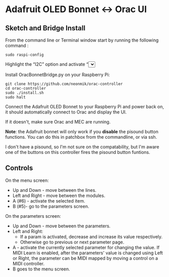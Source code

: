 # Adafruit OLED Bonnet &lt;-> Orac UI

## Sketch and Bridge Install


From the command line or Terminal window start by running the following command :

```
sudo raspi-config
```

Highlight the “I2C” option and activate “<Select>”.
Select and activate “<Yes>”
Highlight and activate “<Ok>”
   

Install OracBonnetBridge.py on your Raspberry Pi:

```
git clone https://github.com/neonmik/orac-controller
cd orac-controller
sudo ./install.sh
sudo halt
```

Connect the Adafruit OLED Bonnet to your Raspberry Pi and power back on, it should automatically connect to Orac and display the UI.

If it doesn't, make sure Orac and MEC are running.

**Note**: the Adafruit bonnet will only work if you **disable** the pisound button functions. You can do this in patchbox from the commandline, or via ssh.

I don't have a pisound, so I'm not sure on the compatability, but I'm aware one of the buttons on this controller fires the pisound button funtions.

## Controls

On the menu screen:

* Up and Down - move between the lines.
* Left and Right - move between the modules.
* A (#6) - activate the selected item.
* B (#5)- go to the parameters screen.

On the parameters screen:

* Up and Down - move between the parameters.
* Left and Right:
    * If a param is activated, decrease and increase its value respectively.
    * Otherwise go to previous or next parameter page.
* A - activate the currently selected parameter for changing the value. If MIDI Learn is enabled, after the parameters' value is changed using Left or Right, the parameter can be MIDI mapped by moving a control on a MIDI controller.
* B goes to the menu screen.
